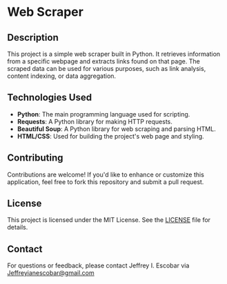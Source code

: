 # Web Scraper 

## Description

This project is a simple web scraper built in Python. It retrieves information from a specific webpage and extracts links found on that page. The scraped data can be used for various purposes, such as link analysis, content indexing, or data aggregation.

## Technologies Used

- **Python**: The main programming language used for scripting.
- **Requests**: A Python library for making HTTP requests.
- **Beautiful Soup**: A Python library for web scraping and parsing HTML.
- **HTML/CSS**: Used for building the project's web page and styling.

## Contributing

Contributions are welcome! If you'd like to enhance or customize this application, feel free to fork this repository and submit a pull request.

## License

This project is licensed under the MIT License. See the [LICENSE](LICENSE) file for details.

## Contact

For questions or feedback, please contact Jeffrey I. Escobar via Jeffreyianescobar@gmail.com
